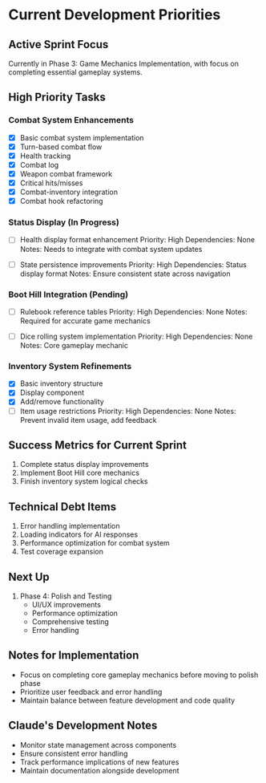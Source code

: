 # Current Development Priorities

## Active Sprint Focus
Currently in Phase 3: Game Mechanics Implementation, with focus on completing essential gameplay systems.

## High Priority Tasks

### Combat System Enhancements
- [x] Basic combat system implementation
- [x] Turn-based combat flow
- [x] Health tracking
- [x] Combat log
- [x] Weapon combat framework
- [x] Critical hits/misses
- [x] Combat-inventory integration
- [x] Combat hook refactoring

### Status Display (In Progress)
- [ ] Health display format enhancement
      Priority: High
      Dependencies: None
      Notes: Needs to integrate with combat system updates

- [ ] State persistence improvements
      Priority: High
      Dependencies: Status display format
      Notes: Ensure consistent state across navigation

### Boot Hill Integration (Pending)
- [ ] Rulebook reference tables
      Priority: High
      Dependencies: None
      Notes: Required for accurate game mechanics

- [ ] Dice rolling system implementation
      Priority: High
      Dependencies: None
      Notes: Core gameplay mechanic

### Inventory System Refinements
- [x] Basic inventory structure
- [x] Display component
- [x] Add/remove functionality
- [ ] Item usage restrictions
      Priority: High
      Dependencies: None
      Notes: Prevent invalid item usage, add feedback

## Success Metrics for Current Sprint
1. Complete status display improvements
2. Implement Boot Hill core mechanics
3. Finish inventory system logical checks

## Technical Debt Items
1. Error handling implementation
2. Loading indicators for AI responses
3. Performance optimization for combat system
4. Test coverage expansion

## Next Up
1. Phase 4: Polish and Testing
   - UI/UX improvements
   - Performance optimization
   - Comprehensive testing
   - Error handling

## Notes for Implementation
- Focus on completing core gameplay mechanics before moving to polish phase
- Prioritize user feedback and error handling
- Maintain balance between feature development and code quality

## Claude's Development Notes
- Monitor state management across components
- Ensure consistent error handling
- Track performance implications of new features
- Maintain documentation alongside development